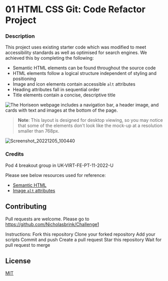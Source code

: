 # 01 HTML CSS Git: Code Refactor Project

### Description 

This project uses existing starter code which was modified to meet accessibility standards as well as optimised for search engines. We achieved this by completing the following:

* Semantic HTML elements can be found throughout the source code
* HTML elements follow a logical structure independent of styling and positioning
* Image and icon elements contain accessible `alt` attributes
* Heading attributes fall in sequential order
* Title elements contain a concise, descriptive title

![The Horiseon webpage includes a navigation bar, a header image, and cards with text and images at the bottom of the page.](Assets/01-html-css-git-challenge-demo.png)

> **Note**: This layout is designed for desktop viewing, so you may notice that some of the elements don't look like the mock-up at a resolution smaller than 768px. 

![Screenshot_20221205_100440](https://user-images.githubusercontent.com/117687727/205614482-227503aa-e21d-432a-884f-c2132b633893.png)

### Credits 

Pod 4 breakout group in UK-VIRT-FE-PT-11-2022-U

Please see below resources used for reference:
* [Semantic HTML](https://www.w3schools.com/html/html5_semantic_elements.asp)
* [Image `alt` attributes](https://www.w3schools.com/tags/att_img_alt.asp)

## Contributing

Pull requests are welcome. Please go to https://github.com/Nicholasbrink/Challenge1

Instructions:
  Fork this repository
  Clone your forked repository
  Add your scripts
  Commit and push
  Create a pull request
  Star this repository
  Wait for pull request to merge

## License

[MIT](https://choosealicense.com/licenses/mit/)







